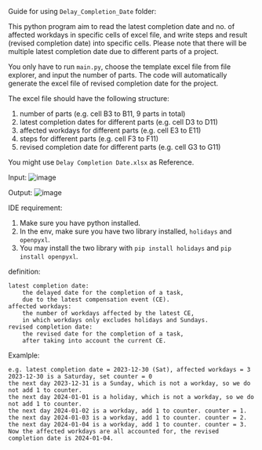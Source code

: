Guide for using ```Delay_Completion_Date``` folder:

This python program aim to read the latest completion date and no. of affected workdays in specific cells of excel file,
and write steps and result (revised completion date) into specific cells.
Please note that there will be multiple latest completion date due to different parts of a project.

You only have to run ```main.py```, 
choose the template excel file from file explorer,
and input the number of parts.
The code will automatically generate the excel file of revised completion date for the project.

The excel file should have the following structure:
1. number of parts                              (e.g. cell B3 to B11, 9 parts in total)
2. latest completion dates for different parts  (e.g. cell D3 to D11)
3. affected workdays for different parts        (e.g. cell E3 to E11)
4. steps for different parts                    (e.g. cell F3 to F11)
5. revised completion date for different parts  (e.g. cell G3 to G11)

You might use ```Delay Completion Date.xlsx``` as Reference.

Input:
![image](https://github.com/user-attachments/assets/76297e06-049a-442c-8644-ad29b2aa2b3c)

Output:
![image](https://github.com/user-attachments/assets/1fc6a50a-d800-411a-8b8a-e464914120ba)

IDE requirement:
1. Make sure you have python installed.
2. In the env, make sure you have two library installed, ```holidays``` and ```openpyxl```.
3. You may install the two library with ```pip install holidays``` and ```pip install openpyxl```.

definition:

    latest completion date:
        the delayed date for the completion of a task,
        due to the latest compensation event (CE).
    affected workdays:
        the number of workdays affected by the latest CE,
        in which workdays only excludes holidays and Sundays.
    revised completion date:
        the revised date for the completion of a task,
        after taking into account the current CE.

Examlple:

    e.g. latest completion date = 2023-12-30 (Sat), affected workdays = 3
    2023-12-30 is a Saturday, set counter = 0
    the next day 2023-12-31 is a Sunday, which is not a workday, so we do not add 1 to counter.
    the next day 2024-01-01 is a holiday, which is not a workday, so we do not add 1 to counter.
    the next day 2024-01-02 is a workday, add 1 to counter. counter = 1.
    the next day 2024-01-03 is a workday, add 1 to counter. counter = 2.
    the next day 2024-01-04 is a workday, add 1 to counter. counter = 3.
    Now the affected workdays are all accounted for, the revised completion date is 2024-01-04.
